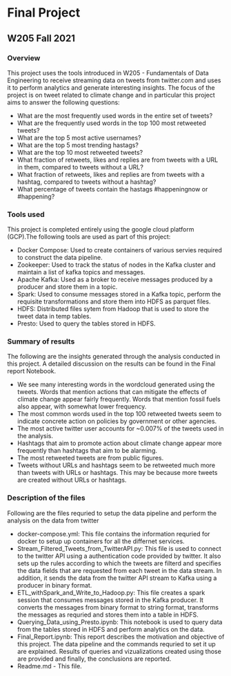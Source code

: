 # Final Project

## W205 Fall 2021

### Overview

This project uses the tools introduced in W205 - Fundamentals of Data Engineering to receive streaming data on tweets from twitter.com and uses it to perform analytics and generate interesting insights. The focus of the project is on tweet related to climate change and in particular this project aims to answer the following questions:

- What are the most frequently used words in the entire set of tweets?
- What are the frequently used words in the top 100 most retweeted tweets?
- What are the top 5 most active usernames?
- What are the top 5 most trending hastags?
- What are the top 10 most retweeted tweets?
- What fraction of retweets, likes and replies are from tweets with a URL in them, compared to tweets without a URL?
- What fraction of retweets, likes and replies are from tweets with a hashtag, compared to tweets without a hashtag?
- What percentage of tweets contain the hastags #happeningnow or #happening?

### Tools used

This project is completed entirely using the google cloud platform (GCP).The following tools are used as part of this project:

- Docker Compose: Used to create containers of various servies required to construct the data pipeline.
- Zookeeper: Used to track the status of nodes in the Kafka cluster and maintain a list of kafka topics and messages.
- Apache Kafka: Used as a broker to receive messages produced by a producer and store them in a topic.
- Spark: Used to consume messages stored in a Kafka topic, perform the requisite transformations and store them into HDFS as parquet files.
- HDFS: Distributed files sytem from Hadoop that is used to store the tweet data in temp tables.
- Presto: Used to query the tables stored in HDFS.

### Summary of results

The following are the insights generated through the analysis conducted in this project. A detailed discussion on the results can be found in the Final report Notebook.

- We see many interesting words in the wordcloud generated using the tweets. Words that mention actions that can mitigate the effects of climate change appear fairly frequently. Words that mention fossil fuels also appear, with somewhat lower frequency.
- The most common words used in the top 100 retweeted tweets seem to indicate concrete action on policies by government or other agencies.
- The most active twitter user accounts for ~0.007% of the tweets used in the analysis.
- Hashtags that aim to promote action about climate change appear more frequently than hashtags that aim to be  alarming.
- The most retweeted tweets are from public figures.
- Tweets without URLs and hashtags seem to be retweeted much more than tweets with URLs or hashtags. This may be because more tweets are created without URLs or hashtags.

### Description of the files

Following are the files requried to setup the data pipeline and perform the analysis on the data from twitter

- docker-compose.yml: This file contains the information requried for docker to setup up containers for all the differnet services.
- Stream_Filtered_Tweets_from_TwitterAPI.py: This file is used to connect to the twitter API using a authentication code provided by twitter. It also sets up the rules according to which the tweets are filterd and specifies the data fields that are requested from each tweet in the data stream. In addition, it sends the data from the twitter API stream to Kafka using a producer in binary format.
- ETL_withSpark_and_Write_to_Hadoop.py: This file creates a spark session that consumes messages stored in the Kafka producer. It converts the messages from binary format to string format, transforms the messages as requried and stores them into a table in HDFS.
- Querying_Data_using_Presto.ipynb: This notebook is used to query data from the tables stored in HDFS and perform analytics on the data.
- Final_Report.ipynb: This report describes the motivation and objective of this project. The data pipeline and the commands requried to set it up are explained. Results of queries and vizualizations created using those are provided and finally, the conclusions are reported.
- Readme.md - This file.
